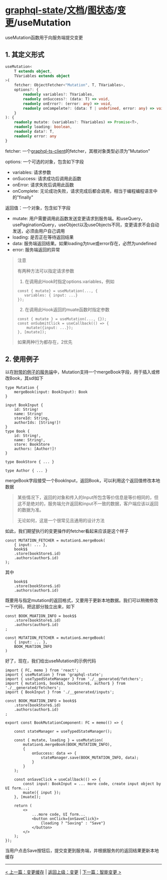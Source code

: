 # [graphql-state](https://github.com/babyfish-ct/graphql-state)/[文档](../../README_zh_CN.md)/[图状态](../README_zh_CN.md)/[变更](./README_zh_CN.md)/useMutation

useMutation函数用于向服务端提交变更

## 1. 其定义形式
```ts
useMutation<
    T extends object,
    TVariables extends object
>(
    fetcher: ObjectFetcher<"Mutation", T, TVariables>,
    options?: {
        readonly variables?: TVariables,
        readonly onSuccess?: (data: T) => void,
        readonly onError?: (error: any) => void,
        readonly onCompelete?: (data: T | undefined, error: any) => void
    }
): { 
    readonly mutate: (variables?: TVariables) => Promise<T>,
    readonly loading: boolean,
    readonly data?: T,
    readonly error: any
}
```

fetcher: 一个[graphql-ts-client](https://github.com/babyfish-ct/graphql-ts-client)的fetcher，其根对象类型必须为"Mutation"

options: 一个可选的对象，包含如下字段
  - variables: 请求参数
  - onSuccess: 请求成功后调用此函数
  - onError: 请求失败后调用此函数
  - onComplete: 无论成功失败，请求完成后都会调用，相当于编程编程语言中的"finally"
  
返回值：一个对象，包含如下字段
  - mutate: 用户需要调用此函数发送变更请求到服务端。和useQuery，usePaginationQuery，useObject以及useObjects不同，变更请求不会自动发送，必须由用户自己调用
  - loading: 是否正在等待返回结果
  - data: 服务端返回结果。如果loading为true或error存在，必然为undefined
  - error: 服务端返回的异常

> 注意
> 
> 有两种方法可以指定请求参数
> 1. 在调用此Hook时指定options.variables，例如
>   ```
>   const { mutate} = useMutation(..., {
>      variables: { input: ...}
>   });
>   ```
> 2. 在调用此Hook返回的muate函数时指定参数
>   ```
>   const { mutate } = useMutation(..., {});
>   const onSubmitClick = useCallback(() => {
>       mutate({input: ...});
>   }, [mutate]);
>   ```
>   
> 如果两种行为都存在，2优先
  
## 2. 使用例子

以在[附带的例子的服务端](https://github.com/babyfish-ct/graphql-state/tree/master/example/server)中，Mutation支持一个mergeBook字段，用于插入或修改Book，其sdl如下
```
type Mutation {
    mergeBook(input: BookInput): Book
}

input BookInput {
    id: String!
    name: String!
    storeId: String,
    authorIds: [String!]!
}
type Book {
    id: String!,
    name: String!,
    store: BookStore
    authors: [Author!]!
}

type BookStore { ... }

type Author { ... }
```

mergeBook字段接受一个BookInput，返回Book，可以利用这个返回值修改本地数据

> 某些情况下，返回的对象和传入的Input所包含等价信息是等价相同的，但这不是绝对的，服务端允许返回和input不一致的数据，客户端应该以返回的数据为准。
> 
> 无论如何，这是一个很常见且通用的设计方法

如此，我们期望执行的变更操作的fetcher看起来应该是这个样子
```
const MUTATION_FETCHER = mutation$.mergeBook(
    { input: ... },
    book$$
    .store(bookStore$.id)
    .authors(author$.id)
);
```

其中
```
    book$$
    .store(bookStore$.id)
    .authors(author$.id)
```
既要用与指定mutation的返回格式，又要用于更新本地数据。我们可以稍微修改一下代码，把这部分独立出来，如下
```
const BOOK_MUATION_INFO = book$$
    .store(bookStore$.id)
    .authors(author$.id)
;

const MUTATION_FETCHER = mutation$.mergeBook(
    { input: ... },
    BOOK_MUATION_INFO
)
```

好了，现在，我们给出useMutation的示例代码

```
import { FC, memo } from 'react';
import { useMutation } from 'graphql-state';
import { useTypedStateManager } from './__generated/fetchers';
import { mutation$, book$$, bookStore$, author$ } from './__generated/fetchers';
import { BookInput } from './__generated/inputs';

const BOOK_MUATION_INFO = book$$
    .store(bookStore$.id)
    .authors(author$.id)
;

export const BookMutationComponent: FC = memo(() => {

    const stateManager = useTypedStateManager();
    
    const { mutate, loading } = useMutation(
        mutation$.mergeBook(BOOK_MUTATION_INFO),
        {
            onSuccess: data => {
                stateManager.save(BOOK_MUTATION_INFO, data);
            }
        }
    );
    
    const onSaveClick = useCallback(() => {
        const input: BookInput = ... more code, create input object by UI form...;
        muate({ input });
    }, [muate]);
    
    return (
        <>
            ...more code, UI form...
            <button onClick={onSaveClick}>
                {loading ? "Saving" : "Save"}
            </button>
        </>
    );
});
```

当用户点击Save按钮后，提交变更到服务端，并根据服务的的返回结果更新本地缓存

--------------
[< 上一篇：变更缓存](./mutate-cache_zh_CN.md) | [返回上级：变更](./README_zh_CN.md) | [下一篇：智能变更 >](./smart-mutation_zh_CN.md)
